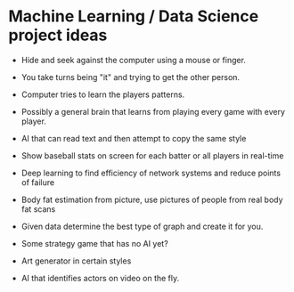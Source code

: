 # Machine Learning / Data Science project ideas

- Hide and seek against the computer using a mouse or finger.
 - You take turns being "it" and trying to get the other person.
 - Computer tries to learn the players patterns.
 - Possibly a general brain that learns from playing every game with every player.

- AI that can read text and then attempt to copy the same style

- Show baseball stats on screen for each batter or all players in real-time

- Deep learning to find efficiency of network systems and reduce points of failure

- Body fat estimation from picture, use pictures of people from real body fat scans

- Given data determine the best type of graph and create it for you.

- Some strategy game that has no AI yet?

- Art generator in certain styles

- AI that identifies actors on video on the fly.
